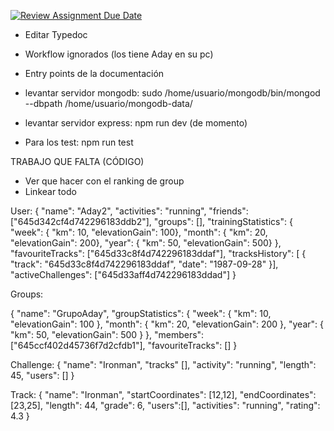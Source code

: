 [![Review Assignment Due Date](https://classroom.github.com/assets/deadline-readme-button-24ddc0f5d75046c5622901739e7c5dd533143b0c8e959d652212380cedb1ea36.svg)](https://classroom.github.com/a/GwypoZrl)


- Editar Typedoc
- Workflow ignorados (los tiene Aday en su pc)
- Entry points de la documentación

- levantar servidor mongodb:  sudo /home/usuario/mongodb/bin/mongod --dbpath /home/usuario/mongodb-data/
- levantar servidor express: npm run dev (de momento)
- Para los test: npm run test


TRABAJO QUE FALTA (CÓDIGO)
- Ver que hacer con el ranking de group
- Linkear todo


User:
{
  "name": "Aday2",
  "activities": "running",
  "friends": ["645d342cf4d742296183ddb2"],
  "groups": [],
  "trainingStatistics": {
    "week": { "km": 10, "elevationGain": 100},
    "month": { "km": 20, "elevationGain": 200},
    "year": { "km": 50, "elevationGain": 500}
  },
  "favouriteTracks": ["645d33c8f4d742296183ddaf"],
  "tracksHistory": [ 
    {
      "track": "645d33c8f4d742296183ddaf",
      "date": "1987-09-28"
    }],
  "activeChallenges": ["645d33aff4d742296183ddad"]
}

Groups:

{
 "name": "GrupoAday",
 "groupStatistics": {
    "week": {
      "km": 10,
      "elevationGain": 100
    },
    "month": {
      "km": 20,
      "elevationGain": 200
    },
    "year": {
      "km": 50,
      "elevationGain": 500
    }
  },
  "members": ["645ccf402d45736f7d2cfdb1"],
  "favouriteTracks": []
}


Challenge:
{
  "name": "Ironman",
  "tracks" [],
  "activity": "running",
  "length": 45,
  "users": []
}


Track:
{
  "name": "Ironman",
  "startCoordinates": [12,12],
  "endCoordinates": [23,25],
  "length": 44,
  "grade": 6,
  "users":[],
  "activities": "running",
  "rating": 4.3
}